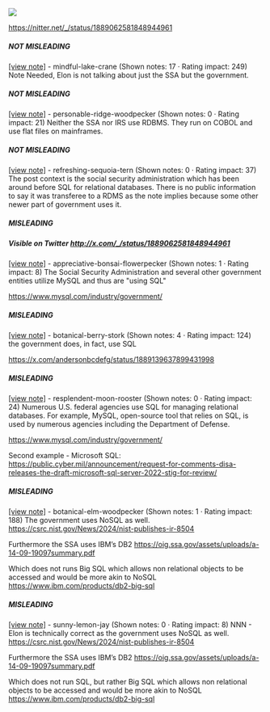 ![](https://i.imgur.com/bOyjLx6.png)

https://nitter.net/_/status/1889062581848944961
##### NOT MISLEADING

[[view note]](https://x.com/i/birdwatch/n/1889373637507162587) - mindful-lake-crane (Shown notes: 17 · Rating impact: 249)
Note Needed, Elon is not talking about just the SSA but the government.

##### NOT MISLEADING

[[view note]](https://x.com/i/birdwatch/n/1889180127294095608) - personable-ridge-woodpecker (Shown notes: 0 · Rating impact: 21)
Neither the SSA nor IRS use RDBMS. They run on COBOL and use flat files on mainframes. 

##### NOT MISLEADING

[[view note]](https://x.com/i/birdwatch/n/1889142108906271051) - refreshing-sequoia-tern (Shown notes: 0 · Rating impact: 37)
The post context is the social security administration which has been around before SQL for relational databases. There is no public information to say it was transferee to a RDMS as the note implies because some other newer part of government uses it.

##### MISLEADING
##### Visible on Twitter http://x.com/_/status/1889062581848944961
[[view note]](https://x.com/i/birdwatch/n/1889416805136875770) - appreciative-bonsai-flowerpecker (Shown notes: 1 · Rating impact: 8)
The Social Security Administration and several other government entities utilize MySQL and thus are "using SQL"

https://www.mysql.com/industry/government/

##### MISLEADING

[[view note]](https://x.com/i/birdwatch/n/1889485116160037326) - botanical-berry-stork (Shown notes: 4 · Rating impact: 124)
the government does, in fact, use SQL

https://x.com/andersonbcdefg/status/1889139637899431998

##### MISLEADING

[[view note]](https://x.com/i/birdwatch/n/1889132425130779128) - resplendent-moon-rooster (Shown notes: 0 · Rating impact: 24)
Numerous U.S. federal agencies use SQL for managing relational databases. For example, MySQL, open-source tool that relies on SQL, is used by numerous agencies including the Department of Defense.

https://www.mysql.com/industry/government/

Second example - Microsoft SQL: https://public.cyber.mil/announcement/request-for-comments-disa-releases-the-draft-microsoft-sql-server-2022-stig-for-review/


##### MISLEADING

[[view note]](https://x.com/i/birdwatch/n/1889152613410918401) - botanical-elm-woodpecker (Shown notes: 1 · Rating impact: 188)
The government uses NoSQL as well.
https://csrc.nist.gov/News/2024/nist-publishes-ir-8504

Furthermore the SSA uses IBM’s DB2
https://oig.ssa.gov/assets/uploads/a-14-09-19097summary.pdf

Which does not runs Big SQL which allows non relational objects to be accessed and would be more akin to NoSQL
https://www.ibm.com/products/db2-big-sql

##### MISLEADING

[[view note]](https://x.com/i/birdwatch/n/1889145348880294267) - sunny-lemon-jay (Shown notes: 0 · Rating impact: 8)
NNN - Elon is technically correct as the government uses NoSQL as well.
https://csrc.nist.gov/News/2024/nist-publishes-ir-8504

Furthermore the SSA uses IBM’s DB2
https://oig.ssa.gov/assets/uploads/a-14-09-19097summary.pdf

Which does not run SQL, but rather Big SQL which allows non relational objects to be accessed and would be more akin to NoSQL
https://www.ibm.com/products/db2-big-sql
